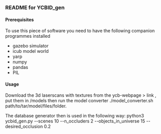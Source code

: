 ### README for YCBID_gen

#### Prerequisites
To use this piece of software you need to have the following companion programmes installed

* gazebo simulator
* icub model world
* yarp
* numpy
* pandas
* PIL

#### Usage

Download the 3d laserscans with textures from the ycb-webpage > link , put them in /models then run the model converter ./model_converter.sh path/to/tar/model/files/folder.

The database generator then is used in the following way:
python3 ycbid_gen.py --scenes 10 --n_occluders 2 --objects_in_universe 15 --desired_occlusion 0.2